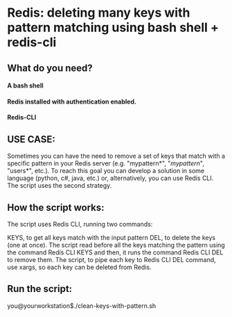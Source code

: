 # Redis: deleting many keys with pattern matching using bash shell + redis-cli
## What do you need?
#### A bash shell
#### Redis installed with authentication enabled.
#### Redis-CLI

## USE CASE:
Sometimes you can have the need to remove a set of keys that match with a specific pattern in your Redis server (e.g. "mypattern*", "*mypattern*", "users*", etc.). To reach this goal you can develop a solution in some language (python, c#, java, etc.) or, alternatively, you can use Redis CLI. The script uses the second strategy.

## How the script works:
The script uses Redis CLI, running two commands:

KEYS, to get all keys match with the input pattern
DEL, to delete the keys (one at once).
The script read before all the keys matching the pattern using the command Redis CLI KEYS and then, it runs the command Redis CLI DEL to remove them. The script, to pipe each key to Redis CLI DEL command, use xargs, so each key can be deleted from Redis.

## Run the script:
you@yourworkstation$./clean-keys-with-pattern.sh
